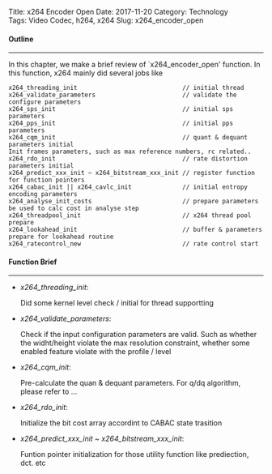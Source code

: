 Title: x264 Encoder Open
Date: 2017-11-20
Category: Technology  
Tags: Video Codec, h264, x264 
Slug: x264_encoder_open

#### __Outline__
***
In this chapter, we make a brief review of `x264_encoder_open' function. In this function, x264 mainly did several jobs like 
    
    x264_threading_init                             // initial thread
    x264_validate_parameters                        // validate the configure parameters
    x264_sps_init                                   // initial sps parameters
    x264_pps_init                                   // initial pps parameters
    x264_cqm_init                                   // quant & dequant parameters initial
    Init frames parameters, such as max reference numbers, rc related..
    x264_rdo_init                                   // rate distortion parameters initial
    x264_predict_xxx_init ~ x264_bitstream_xxx_init // register function for function pointers
    x264_cabac_init || x264_cavlc_init              // initial entropy encoding parameters
    x264_analyse_init_costs                         // prepare parameters be used to calc cost in analyse step
    x264_threadpool_init                            // x264 thread pool prepare
    x264_lookahead_init                             // buffer & parameters prepare for lookahead routine
    x264_ratecontrol_new                            // rate control start

#### __Function Brief__
***

*   _x264_threading_init_:

    Did some kernel level check / initial for thread supportting

*   _x264_validate_parameters_:
    
    Check if the input configuration parameters are valid. Such as whether the widht/height violate the max resolution constraint, whether some enabled feature violate with the profile / level

*   _x264_cqm_init_:
    
    Pre-calculate the quan & dequant parameters. For q/dq algorithm, please refer to ...

*   _x264_rdo_init_:
        
    Initialize the bit cost array accordint to CABAC state trasition
    
*   _x264_predict_xxx_init ~ x264_bitstream_xxx_init_:
    
    Funtion pointer initialization for those utility function like prediection, dct. etc
    
    
    
    
    
    
    
    
    
    
    
    
    
    
    
    
    
    